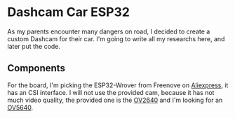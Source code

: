 # Dashcam Car ESP32
As my parents encounter many dangers on road, I decided to create a custom Dashcam for their car.
I'm going to write all my researchs here, and later put the code.

## Components
For the board, I'm picking the ESP32-Wrover from Freenove on [Aliexpress](https://fr.aliexpress.com/item/1005004339923548.html), it has an CSI interface. I will not use the provided cam, because it has not much video quality, the provided one is the [OV2640](https://www.uctronics.com/download/cam_module/OV2640DS.pdf) and I'm looking for an [OV5640](https://cdn.sparkfun.com/datasheets/Sensors/LightImaging/OV5640_datasheet.pdf).

